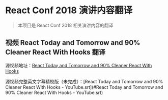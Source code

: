 # React Conf 2018 演讲内容翻译

> 本项目是 React Conf 2018 相关演讲内容的翻译

## 视频 React Today and Tomorrow and 90% Cleaner React With Hooks 翻译

源视频地址：[React Today and Tomorrow and 90% Cleaner React With Hooks](https://youtu.be/dpw9EHDh2bM)

源视频完整英文字幕精校版（未完成）：[React Today and Tomorrow and 90% Cleaner React With Hooks - YouTube.srt](#React Today and Tomorrow and 90% Cleaner React With Hooks - YouTube.srt)

